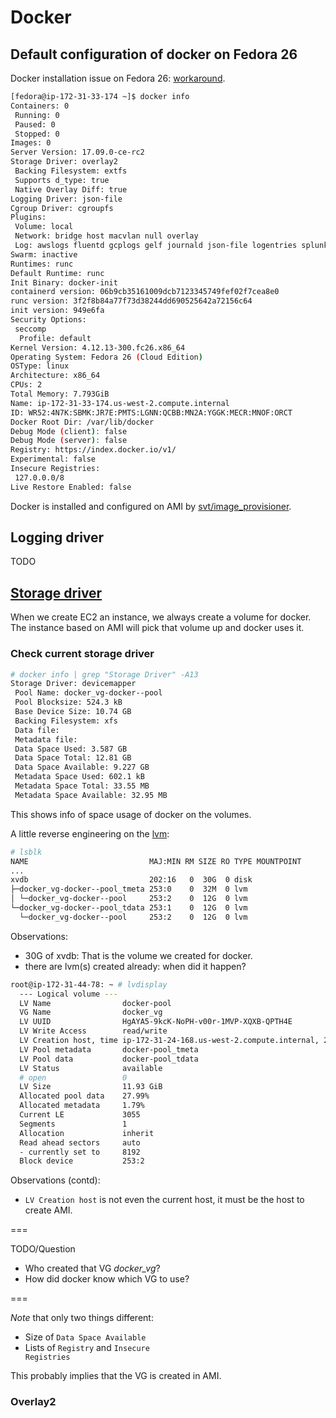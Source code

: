 # Docker

## Default configuration of docker on Fedora 26

Docker installation issue on Fedora 26: [workaround](https://github.com/docker/for-linux/issues/35).

```sh
[fedora@ip-172-31-33-174 ~]$ docker info
Containers: 0
 Running: 0
 Paused: 0
 Stopped: 0
Images: 0
Server Version: 17.09.0-ce-rc2
Storage Driver: overlay2
 Backing Filesystem: extfs
 Supports d_type: true
 Native Overlay Diff: true
Logging Driver: json-file
Cgroup Driver: cgroupfs
Plugins:
 Volume: local
 Network: bridge host macvlan null overlay
 Log: awslogs fluentd gcplogs gelf journald json-file logentries splunk syslog
Swarm: inactive
Runtimes: runc
Default Runtime: runc
Init Binary: docker-init
containerd version: 06b9cb35161009dcb7123345749fef02f7cea8e0
runc version: 3f2f8b84a77f73d38244dd690525642a72156c64
init version: 949e6fa
Security Options:
 seccomp
  Profile: default
Kernel Version: 4.12.13-300.fc26.x86_64
Operating System: Fedora 26 (Cloud Edition)
OSType: linux
Architecture: x86_64
CPUs: 2
Total Memory: 7.793GiB
Name: ip-172-31-33-174.us-west-2.compute.internal
ID: WR52:4N7K:SBMK:JR7E:PMTS:LGNN:QCBB:MN2A:YGGK:MECR:MNOF:ORCT
Docker Root Dir: /var/lib/docker
Debug Mode (client): false
Debug Mode (server): false
Registry: https://index.docker.io/v1/
Experimental: false
Insecure Registries:
 127.0.0.0/8
Live Restore Enabled: false
```

Docker is installed and configured on AMI by [svt/image_provisioner](https://github.com/openshift/svt/tree/master/image_provisioner).

## Logging driver
TODO

## [Storage driver](https://docs.docker.com/engine/userguide/storagedriver/)
When we create EC2 an instance, we always create a volume for docker.
The instance based on AMI will pick that volume up and docker uses it.

### Check current storage driver

```sh
# docker info | grep "Storage Driver" -A13
Storage Driver: devicemapper
 Pool Name: docker_vg-docker--pool
 Pool Blocksize: 524.3 kB
 Base Device Size: 10.74 GB
 Backing Filesystem: xfs
 Data file: 
 Metadata file: 
 Data Space Used: 3.587 GB
 Data Space Total: 12.81 GB
 Data Space Available: 9.227 GB
 Metadata Space Used: 602.1 kB
 Metadata Space Total: 33.55 MB
 Metadata Space Available: 32.95 MB

```

This shows info of space usage of docker on the volumes.

A little reverse engineering on the [lvm](http://www.thegeekstuff.com/2010/08/how-to-create-lvm/):

```sh
# lsblk 
NAME                           MAJ:MIN RM SIZE RO TYPE MOUNTPOINT
...
xvdb                           202:16   0  30G  0 disk 
├─docker_vg-docker--pool_tmeta 253:0    0  32M  0 lvm  
│ └─docker_vg-docker--pool     253:2    0  12G  0 lvm  
└─docker_vg-docker--pool_tdata 253:1    0  12G  0 lvm  
  └─docker_vg-docker--pool     253:2    0  12G  0 lvm  

```

Observations:

* 30G of xvdb: That is the volume we created for docker.
* there are lvm(s) created already: when did it happen?

```sh
root@ip-172-31-44-78: ~ # lvdisplay 
  --- Logical volume ---
  LV Name                docker-pool
  VG Name                docker_vg
  LV UUID                HgAYA5-9kcK-NoPH-v00r-1MVP-XQXB-QPTH4E
  LV Write Access        read/write
  LV Creation host, time ip-172-31-24-168.us-west-2.compute.internal, 2017-08-02 15:58:49 -0400
  LV Pool metadata       docker-pool_tmeta
  LV Pool data           docker-pool_tdata
  LV Status              available
  # open                 0
  LV Size                11.93 GiB
  Allocated pool data    27.99%
  Allocated metadata     1.79%
  Current LE             3055
  Segments               1
  Allocation             inherit
  Read ahead sectors     auto
  - currently set to     8192
  Block device           253:2

```

Observations (contd):

* <code>LV Creation host</code> is not even the current host, it must be the host to create AMI.

===

TODO/Question
* Who created that VG _docker_vg_?
* How did docker know which VG to use?

===

_Note_ that only two things different:

* Size of <code>Data Space Available</code>
* Lists of <code>Registry</code> and <code>Insecure Registries</code>

This probably implies that the VG is created in AMI.

### Overlay2

